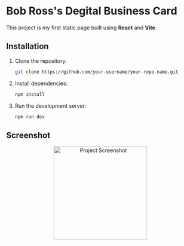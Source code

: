 # Bob Ross's Degital Business Card

This project is my first static page built using **React** and **Vite**.

## Installation

1. Clone the repository:

   ```bash
   git clone https://github.com/your-username/your-repo-name.git
   ```
2. Install dependencies:

   ```bash
   npm install
   ```
3. Run the development server:

   ```bash
   npm run dev
   ```

## Screenshot
<p align="center">
  <img src="https://github.com/user-attachments/assets/ba38367f-b22d-4f43-89bb-51fd5dd28b49" alt="Project Screenshot" width="250">
</p>
